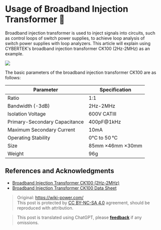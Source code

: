 # Usage of Broadband Injection Transformer 🚧

Broadband injection transformer is used to inject signals into circuits, such as control loops of switch power supplies, to achieve loop analysis of switch power supplies with loop analyzers. This article will explain using CYBERTEK's broadband injection transformer CK100 (2Hz-2MHz) as an example.

![](https://f004.backblazeb2.com/file/wiki-media/img/20220513092658.png)

The basic parameters of the broadband injection transformer CK100 are as follows:

| Parameter       | Specification     |
| --------------- | ----------------- |
| Ratio           | 1:1               |
| Bandwidth (-3dB) | 2Hz-2MHz          |
| Isolation Voltage | 600V CATIII      |
| Primary-Secondary Capacitance | 400pF@1kHz |
| Maximum Secondary Current | 10mA |
| Operating Stability | 0°C to 50 °C |
| Size | 85mm ×46mm ×30mm |
| Weight | 96g |

## References and Acknowledgments

- [Broadband Injection Transformer CK100 (2Hz-2MHz)](http://cybertek.cn/info/331)
- [Broadband Injection Transformer CK100 Data Sheet](http://cybertek.cn/upload/files/2020/06/09/1591691726SUGP.pdf)

> Original: <https://wiki-power.com/>  
> This post is protected by [CC BY-NC-SA 4.0](https://creativecommons.org/licenses/by/4.0/deed.en) agreement, should be reproduced with attribution.

> This post is translated using ChatGPT, please [**feedback**](https://github.com/linyuxuanlin/Wiki_MkDocs/issues/new) if any omissions.